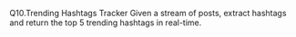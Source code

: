 Q10.Trending Hashtags Tracker
Given a stream of posts, extract hashtags and return the top 5 trending hashtags in real-time.
